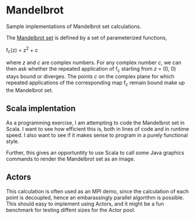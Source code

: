 Mandelbrot
==========

Sample implementations of Mandelbrot set calculations.

The [Mandelbrot set][1] is defined by a set of parameterized functions,

f<sub>c</sub>(z) = z<sup>2</sup> + c

where *z* and *c* are complex numbers. For any complex number *c*, we can then
ask whether the repeated application of f<sub>c</sub> starting from *z* = (0, 0) 
stays bound or diverges. The points *c* on the complex plane for which repeated
applications of the corresponding map f<sub>c</sub> remain bound make up the
Mandelbrot set.

Scala implentation
------------------

As a programming exercise, I am attempting to code the Mandelbrot set in Scala.
I want to see how efficient this is, both in lines of code and in runtime speed.
I also want to see if it makes sense to program in a purely functional style.

Further, this gives an opportuntity to use Scala to call some Java graphics
commands to render the Mandelbrot set as an image.

Actors
------

This calculation is often used as an MPI demo, since the calculation of each
point is decoupled, hence an embarassingly parallel algorithm is possible.
This should easy to implement using Actors, and it might be a fun benchmark
for testing diffent sizes for the Actor pool.

[1]: http://en.wikipedia.org/wiki/Mandelbrot_set
